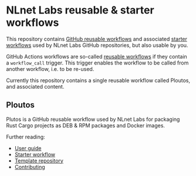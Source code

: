 # NLnet Labs reusable & starter workflows

This repository contains [GitHub reusable workflows](https://docs.github.com/en/actions/using-workflows/reusing-workflows) and associated [starter workflows](https://docs.github.com/en/actions/using-workflows/creating-starter-workflows-for-your-organization) used by NLnet Labs GitHub repositories, but also usable by you.

GitHub Actions workflows are so-called [reusable workflows](https://docs.github.com/en/actions/using-workflows/reusing-workflows) if they contain a `workflow_call` trigger. This trigger enables the workflow to be called from another workflow, i.e. to be re-used.

Currently this repository contains a single reusable workflow called Ploutos, and associated content.

## Ploutos

Plutos is a GitHub reusable workflow used by NLnet Labs for packaging Rust Cargo projects as DEB & RPM packages and Docker images.

Further reading:

  - [User guide](./ploutos/README.md)
  - [Starter workflow](./ploutos/starter_workflow.md)
  - [Template repository](./ploutos/template_repository.md)
  - [Contributing](./ploutos/develop/README.md)

